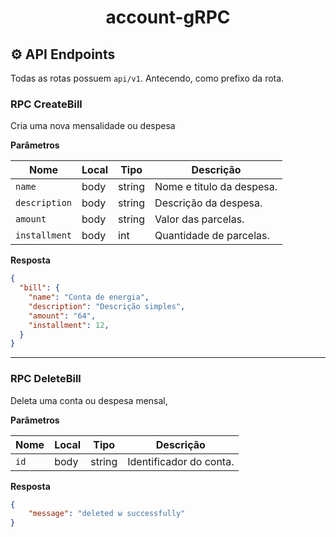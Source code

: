 <h1 align="center"> account-gRPC </h1>

## ⚙️ API Endpoints

Todas as rotas possuem `api/v1`. Antecendo, como prefixo da rota.

### RPC CreateBill

Cria uma nova mensalidade ou despesa

**Parâmetros**

| Nome     | Local | Tipo   | Descrição            |
|----------|-------|--------|----------------------|
| `name`   | body  | string | Nome e titulo da despesa.      |
| `description`   | body  | string | Descrição da despesa.      |
| `amount`  | body  | string | Valor das parcelas.    |
| `installment` | body | int | Quantidade de parcelas.    | 

**Resposta**

```json
{
  "bill": {
    "name": "Conta de energia",
    "description": "Descrição simples",
    "amount": "64",
    "installment": 12,
  }
}
```

---

### RPC DeleteBill

Deleta uma conta ou despesa mensal,

**Parâmetros**

| Nome     | Local | Tipo   | Descrição            |
|----------|-------|--------|----------------------|
| `id`   | body  | string | Identificador do conta.      |

**Resposta**

```json
{
    "message": "deleted w successfully"
}
```

